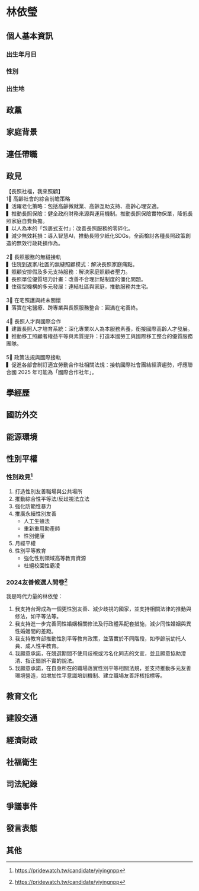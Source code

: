 # 林依瑩

## 個人基本資訊

### 出生年月日

### 性別

### 出生地

## 政黨

## 家庭背景

## 連任帶職

## 政見

【長照社福，我來照顧】
󠀠<br>
1⃣️ 高齡社會的綜合前瞻策略
<br>
▍活躍老化策略：包括高齡微就業、高齡互助支持、高齡心理安適。
<br>
▍推動長照保險：健全政府財務來源與運用機制。推動長照保險實物保單，降低長照家庭自費負擔。
<br>
▍以人為本的「包裹式支付」：改善長照服務的零碎化。
<br>
▍減少無效耗損：導入智慧AI，推動長照少紙化SDGs，全面檢討各種長照政策創造的無效行政耗損作為。
󠀠<br>
<br>
2⃣️ 長照服務的無縫接軌
<br>
▍住院到返家/社區的無縫照顧模式：解決長照家庭痛點。
<br>
▍照顧安排假及多元支持服務：解決家庭照顧者壓力。
<br>
▍長照單位優質培力計畫：改善不合理計點制度的僵化問題。
<br>
▍住宿型機構的多元發展：連結社區與家庭，推動服務共生宅。
<br>
<br>
3⃣️ 在宅照護與終末關懷
<br>
▍落實在宅醫療、跨專業與長照服務整合：圓滿在宅善終。
󠀠<br>
<br>
4⃣️ 長照人才與國際合作
<br>
▍建置長照人才培育系統：深化專業以人為本服務素養，銜接國際高齡人才發展。
<br>
▍推動移工照顧者權益平等與素質提升：打造本國勞工與國際移工整合的優質服務團隊。
󠀠<br>
<br>
5⃣️ 政策法規與國際接軌
<br>
▍促進各部會制訂適宜勞動合作社相關法規：接軌國際社會團結經濟趨勢，呼應聯合國 2025 年可能為「國際合作社年」。

## 學經歷

## 國防外交

## 能源環境

## 性別平權

### 性別政見[^1]

1. 打造性別友善職場與公共場所
1. 推動綜合性平等法/反歧視法立法
1. 強化防範性暴力
1. 推廣永續性別友善
    - 人工生殖法
    - 重新重用助產師
    - 性別健康
1. 月經平權
1. 性別平等教育
    - 強化性別領域高等教育資源
    - 杜絕校園性霸凌

### 2024友善候選人問卷[^1]

我是時代力量的林依瑩：

1. 我支持台灣成為一個更性別友善、減少歧視的國家，並支持相關法律的推動與修法，如平等法等。
1. 我支持進一步完善同性婚姻相關修法及行政體系配套措施，減少同性婚姻與異性婚姻間的差距。
1. 我支持教育部推動性別平等教育政策，並落實於不同階段，如學齡前幼托人員、成人性平教育。
1. 我願意承諾，在競選期間不使用歧視或污名化同志的文宣，並且願意協助澄清、指正錯誤不實的說法。
1. 我願意承諾，在自身所在的職場落實性別平等相關法規，並支持推動多元友善環境營造，如增加性平意識培訓機制、建立職場友善評核指標等。

[^1]: https://pridewatch.tw/candidate/yiyingnpp

## 教育文化

## 建設交通

## 經濟財政

## 社福衛生

## 司法紀錄

## 爭議事件

## 發言表態

## 其他
